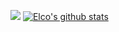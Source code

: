 ![](highway_name.gif)
[![Elco's github stats](https://github-readme-stats.vercel.app/api?username=ElcovRijswijk&count_private=true&show_icons=false&theme=algolia&hide=prs,issues,contribs)](https://github.com/anuraghazra/github-readme-stats)
